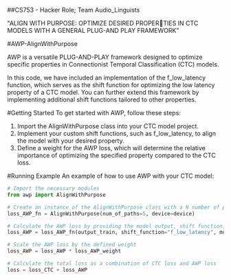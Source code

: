 ##CS753 - Hacker Role; Team Audio_Linguists

"ALIGN WITH PURPOSE: OPTIMIZE DESIRED PROPERTIES IN CTC MODELS WITH A GENERAL PLUG-AND PLAY FRAMEWORK" 

#AWP-AlignWithPurpose

AWP is a versatile PLUG-AND-PLAY framework designed to optimize specific properties in Connectionist Temporal Classification (CTC) models.

In this code, we have included an implementation of the f_low_latency function, which serves as the shift function for optimizing the low latency property of a CTC model. You can further extend this framework by implementing additional shift functions tailored to other properties.

#Getting Started
To get started with AWP, follow these steps:
1. Import the AlignWithPurpose class into your CTC model project.
2. Implement your custom shift functions, such as f_low_latency, to align the model with your desired property.
3. Define a weight for the AWP loss, which will determine the relative importance of optimizing the specified property compared to the CTC loss.

#Running Example
An example of how to use AWP with your CTC model:
```python
# Import the necessary modules
from awp import AlignWithPurpose

# Create an instance of the AlignWithPurpose class with a N number of paths to sample. 
loss_AWP_fn = AlignWithPurpose(num_of_paths=5, device=device)

# Calculate the AWP loss by providing the model output, shift function, and model prediction length
loss_AWP = loss_AWP_fn(output_train, shift_function="f_low_latency", model_pred_length=model_pred_time_length)

# Scale the AWP loss by the defined weight
loss_AWP = loss_AWP * loss_AWP_weight

# Calculate the total loss as a combination of CTC loss and AWP loss
loss = loss_CTC + loss_AWP
```


